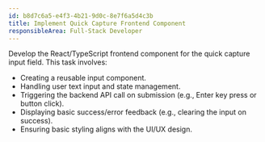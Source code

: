 ```yaml
---
id: b8d7c6a5-e4f3-4b21-9d0c-8e7f6a5d4c3b
title: Implement Quick Capture Frontend Component
responsibleArea: Full-Stack Developer
---
```

Develop the React/TypeScript frontend component for the quick capture input field. This task involves:
*   Creating a reusable input component.
*   Handling user text input and state management.
*   Triggering the backend API call on submission (e.g., Enter key press or button click).
*   Displaying basic success/error feedback (e.g., clearing the input on success).
*   Ensuring basic styling aligns with the UI/UX design.